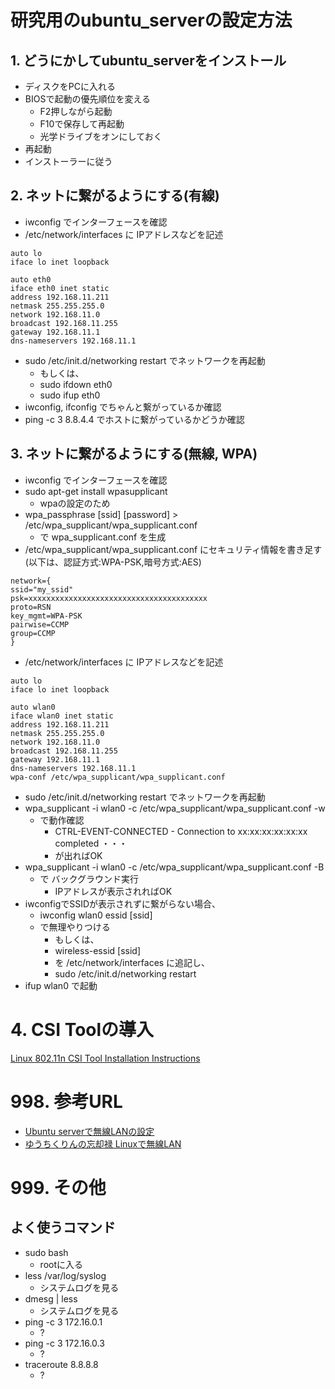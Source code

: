 # 研究用のubuntu_serverの設定方法

## 1. どうにかしてubuntu_serverをインストール

* ディスクをPCに入れる
* BIOSで起動の優先順位を変える
	* F2押しながら起動
	* F10で保存して再起動
	* 光学ドライブをオンにしておく
* 再起動
* インストーラーに従う

## 2. ネットに繋がるようにする(有線)

* iwconfig でインターフェースを確認
* /etc/network/interfaces に IPアドレスなどを記述

```
auto lo
iface lo inet loopback
 
auto eth0
iface eth0 inet static
address 192.168.11.211
netmask 255.255.255.0
network 192.168.11.0
broadcast 192.168.11.255
gateway 192.168.11.1
dns-nameservers 192.168.11.1
```
* sudo /etc/init.d/networking restart でネットワークを再起動
	* もしくは、
	* sudo ifdown eth0 
	* sudo ifup eth0
* iwconfig, ifconfig でちゃんと繋がっているか確認
* ping -c 3 8.8.4.4 でホストに繋がっているかどうか確認

## 3. ネットに繋がるようにする(無線, WPA)

* iwconfig でインターフェースを確認
* sudo apt-get install wpasupplicant
	* wpaの設定のため
* wpa_passphrase [ssid] [password] > /etc/wpa_supplicant/wpa_supplicant.conf
	* で wpa_supplicant.conf を生成
* /etc/wpa_supplicant/wpa_supplicant.conf にセキュリティ情報を書き足す(以下は、認証方式:WPA-PSK,暗号方式:AES)

```
network={
ssid="my_ssid"
psk=xxxxxxxxxxxxxxxxxxxxxxxxxxxxxxxxxxxxxxxx
proto=RSN
key_mgmt=WPA-PSK
pairwise=CCMP
group=CCMP
}
```


* /etc/network/interfaces に IPアドレスなどを記述

```
auto lo
iface lo inet loopback
 
auto wlan0
iface wlan0 inet static
address 192.168.11.211
netmask 255.255.255.0
network 192.168.11.0
broadcast 192.168.11.255
gateway 192.168.11.1
dns-nameservers 192.168.11.1
wpa-conf /etc/wpa_supplicant/wpa_supplicant.conf
```

* sudo /etc/init.d/networking restart でネットワークを再起動
* wpa_supplicant -i wlan0 -c /etc/wpa_supplicant/wpa_supplicant.conf -w
	* で動作確認
		* CTRL-EVENT-CONNECTED - Connection to xx:xx:xx:xx:xx:xx completed ・・・
		* が出ればOK
* wpa_supplicant -i wlan0 -c /etc/wpa_supplicant/wpa_supplicant.conf -B
	* で バックグラウンド実行
		* IPアドレスが表示されればOK
* iwconfigでSSIDが表示されずに繋がらない場合、
	* iwconfig wlan0 essid [ssid]
	* で無理やりつける
		* もしくは、
		* wireless-essid [ssid]
		* を /etc/network/interfaces に追記し、
		* sudo /etc/init.d/networking restart
* ifup wlan0 で起動

# 4. CSI Toolの導入

[Linux 802.11n CSI Tool Installation Instructions](http://dhalperi.github.io/linux-80211n-csitool/installation.html)

# 998. 参考URL

* [Ubuntu serverで無線LANの設定](http://bty.sakura.ne.jp/wp/archives/754)
* [ゆうちくりんの忘却禄 Linuxで無線LAN](http://www.youchikurin.com/blog/2007/06/linuxlan_1.html)

# 999. その他

## よく使うコマンド

* sudo bash
	* rootに入る
* less /var/log/syslog
	* システムログを見る
* dmesg | less
	* システムログを見る
* ping -c 3 172.16.0.1
	* ?
* ping -c 3 172.16.0.3
	* ?
* traceroute 8.8.8.8
	* ?





